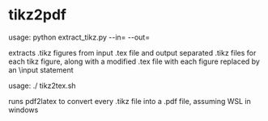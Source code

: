 # tikz2pdf
usage: python extract_tikz.py --in=<file> --out=<file>
  
extracts .tikz figures from input .tex file and output separated .tikz files for each tikz figure, along with a modified .tex file with each figure replaced by an \input statement

usage: ./ tikz2tex.sh

runs pdf2latex to convert every .tikz file into a .pdf file, assuming WSL in windows
